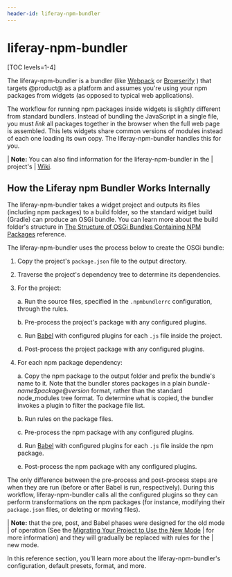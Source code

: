 ```yaml
---
header-id: liferay-npm-bundler
---
```


# liferay-npm-bundler

[TOC levels=1-4]

The liferay-npm-bundler is a bundler (like 
[Webpack](https://webpack.github.io/) 
or 
[Browserify](http://browserify.org/)
) that targets @product@ as a platform and assumes you're using your npm 
packages from widgets (as opposed to typical web applications). 

The workflow for running npm packages inside widgets is slightly different from
standard bundlers. Instead of bundling the JavaScript in a single file, you must
*link* all packages together in the browser when the full web page is assembled.
This lets widgets share common versions of modules instead of each one loading
its own copy. The liferay-npm-bundler handles this for you. 

| **Note:** You can also find information for the liferay-npm-bundler in the 
| project's 
| [Wiki](https://github.com/liferay/liferay-npm-build-tools/wiki).

## How the Liferay npm Bundler Works Internally

The liferay-npm-bundler takes a widget project and outputs its files 
(including npm packages) to a build folder, so the standard widget build 
(Gradle) can produce an OSGi bundle. You can learn more about the build folder's 
structure in 
[The Structure of OSGi Bundles Containing NPM Packages](/docs/7-2/reference/-/knowledge_base/r/the-structure-of-osgi-bundles-containing-npm-packages) 
reference. 

The liferay-npm-bundler uses the process below to create the OSGi bundle:

1.  Copy the project's `package.json` file to the output directory.

2.  Traverse the project's dependency tree to determine its dependencies.

3.  For the project:

    a. Run the source files, specified in the `.npmbundlerrc` configuration, 
       through the rules.

    b. Pre-process the project's package with any configured plugins.

    c. Run 
       [Babel](https://babeljs.io/) with configured plugins for each `.js` file
       inside the project.

    d. Post-process the project package with any configured plugins.

4.  For each npm package dependency:

    a. Copy the npm package to the output folder and prefix the bundle's name 
    to it. Note that the bundler stores packages in a plain 
    *bundle-name$package*@*version* format, rather than the standard 
    node_modules tree format. To determine what is copied, the bundler invokes a 
    plugin to filter the package file list. 

    b. Run rules on the package files.

    c. Pre-process the npm package with any configured plugins.

    d. Run 
       [Babel](https://babeljs.io/) with configured plugins for each `.js` file 
       inside the npm package.

    e. Post-process the npm package with any configured plugins.

The only difference between the pre-process and post-process steps are when they 
are run (before or after Babel is run, respectively). During this workflow, 
liferay-npm-bundler calls all the configured plugins so they can perform 
transformations on the npm packages (for instance, modifying their `package.json` 
files, or deleting or moving files). 

| **Note:** that the pre, post, and Babel phases were designed for the old mode 
| of operation (See the [Migrating Your Project to Use the New Mode](/docs/7-2/frameworks/-/knowledge_base/f/migrating-your-project-to-use-the-new-mode) 
| for more information) and they will gradually be replaced with rules for the 
| new mode.

In this reference section, you'll learn more about the liferay-npm-bundler's 
configuration, default presets, format, and more. 
